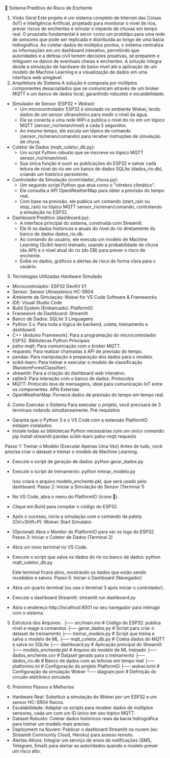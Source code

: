 🌊 Sistema Preditivo de Risco de Enchente
1. Visão Geral
Este projeto é um sistema completo de Internet das Coisas (IoT) e Inteligência Artificial, projetado para monitorar o nível de rios, prever riscos de enchentes e simular o impacto de chuvas em tempo real.
O propósito fundamental é servir como um protótipo para uma rede de sensores que pode ser replicada e distribuída ao longo de uma bacia hidrográfica. Ao coletar dados de múltiplos pontos, o sistema centraliza as informações em um dashboard interativo, permitindo que autoridades e a defesa civil tomem decisões proativas, se preparem e mitiguem os danos de eventuais cheias e enchentes.
A solução integra desde a simulação de hardware de baixo nível até a aplicação de um modelo de Machine Learning e a visualização de dados em uma interface web amigável.
2. Arquitetura do Sistema
A solução é composta por múltiplos componentes desacoplados que se comunicam através de um broker MQTT e um banco de dados local, garantindo robustez e escalabilidade.
 * Simulador de Sensor (ESP32 + Wokwi):
   * Um microcontrolador ESP32 é simulado no ambiente Wokwi, lendo dados de um sensor ultrassônico para medir o nível da água.
   * Ele se conecta a uma rede WiFi e publica o nível do rio em um tópico MQTT (sensor_rio/renan/nivel) a cada 5 segundos.
   * Ao mesmo tempo, ele escuta um tópico de comando (sensor_rio/renan/comando) para receber instruções de simulação de chuva.
 * Coletor de Dados (mqtt_coletor_db.py):
   * Um script Python robusto que se inscreve no tópico MQTT sensor_rio/renan/nivel.
   * Sua única função é ouvir as publicações do ESP32 e salvar cada leitura de nível do rio em um banco de dados SQLite (dados_rio.db), criando um histórico persistente.
 * Controlador da Simulação (controlador_chuva.py):
   * Um segundo script Python que atua como o "cérebro climático".
   * Ele consulta a API OpenWeatherMap para obter a previsão do tempo real.
   * Com base na previsão, ele publica um comando (start_rain ou stop_rain) no tópico MQTT sensor_rio/renan/comando, controlando a simulação no ESP32.
 * Dashboard Preditivo (dashboard.py):
   * A interface principal do sistema, construída com Streamlit.
   * Ele lê os dados históricos e atuais do nível do rio diretamente do banco de dados dados_rio.db.
   * Ao comando do usuário, ele executa um modelo de Machine Learning (Scikit-learn) treinado, usando a probabilidade de chuva (da API) e o nível atual do rio (do DB) para prever o risco de enchente.
   * Exibe os dados, gráficos e alertas de risco de forma clara para o usuário.
3. Tecnologias Utilizadas
Hardware Simulado
 * Microcontrolador: ESP32 DevKit V1
 * Sensor: Sensor Ultrassônico HC-SR04
 * Ambiente de Simulação: Wokwi for VS Code
Software & Frameworks
 * IDE: Visual Studio Code
 * Build System (Embarcado): PlatformIO
 * Framework de Dashboard: Streamlit
 * Banco de Dados: SQLite 3
Linguagens
 * Python 3.x: Para toda a lógica de backend, coleta, treinamento e dashboard.
 * C++ (Arduino Framework): Para a programação do microcontrolador ESP32.
Bibliotecas Python Principais
 * paho-mqtt: Para comunicação com o broker MQTT.
 * requests: Para realizar chamadas à API de previsão do tempo.
 * pandas: Para manipulação e preparação dos dados para o modelo.
 * scikit-learn: Para treinar e executar o modelo de classificação (RandomForestClassifier).
 * streamlit: Para a criação do dashboard web interativo.
 * sqlite3: Para interação com o banco de dados.
Protocolos
 * MQTT: Protocolo leve de mensagens, ideal para comunicação IoT entre os componentes.
APIs Externas
 * OpenWeatherMap: Fornece dados de previsão do tempo em tempo real.
4. Como Executar o Sistema
Para executar o projeto, você precisará de 3 terminais rodando simultaneamente.
Pré-requisitos
 * Garanta que o Python 3 e o VS Code com a extensão PlatformIO estejam instalados.
 * Instale todas as bibliotecas Python necessárias com um único comando:
   pip install streamlit pandas scikit-learn paho-mqtt requests

Passo 1: Treinar o Modelo (Executar Apenas Uma Vez)
Antes de tudo, você precisa criar o dataset e treinar o modelo de Machine Learning.
 * Execute o script de geração de dados:
   python gerar_dados.py

 * Execute o script de treinamento:
   python treinar_modelo.py

   Isso criará o arquivo modelo_enchente.pkl, que será usado pelo dashboard.
Passo 2: Iniciar a Simulação do Sensor (Terminal 1)
 * No VS Code, abra o menu do PlatformIO (ícone 🐜).
 * Clique em Build para compilar o código do ESP32.
 * Após o sucesso, inicie a simulação com o comando da paleta (Ctrl+Shift+P): Wokwi: Start Simulator.
 * (Opcional) Abra o Monitor do PlatformIO para ver os logs do ESP32.
Passo 3: Iniciar o Coletor de Dados (Terminal 2)
 * Abra um novo terminal no VS Code.
 * Execute o script que salva os dados do rio no banco de dados:
   python mqtt_coletor_db.py

   Este terminal ficará ativo, mostrando os dados que estão sendo recebidos e salvos.
Passo 5: Iniciar o Dashboard (Navegador)
 * Abra um quarto terminal (ou use o terminal 3 após iniciar o controlador).
 * Execute o dashboard Streamlit:
   streamlit run dashboard.py

 * Abra o endereço http://localhost:8501 no seu navegador para interagir com o sistema.
5. Estrutura dos Arquivos
.
├── src/main.ino                # Código do ESP32: publica nível e reage a comandos
├── gerar_dados.py              # Script para criar o dataset de treinamento
├── treinar_modelo.py           # Script que treina e salva o modelo de ML
├── mqtt_coletor_db.py          # Coleta dados do MQTT e salva no SQLite
├── dashboard.py                # Aplicação principal do Streamlit
├── modelo_enchente.pkl         # Arquivo do modelo de ML treinado
├── dados_enchente.csv          # Dataset gerado para o treinamento
├── dados_rio.db                # Banco de dados com as leituras em tempo real
├── platformio.ini              # Configuração do projeto PlatformIO
├── wokwi.toml                  # Configuração da simulação Wokwi
└── diagram.json                # Definição do circuito eletrônico simulado

6. Próximos Passos e Melhorias
 * Hardware Real: Substituir a simulação do Wokwi por um ESP32 e um sensor HC-SR04 físicos.
 * Escalabilidade: Adaptar os scripts para receber dados de múltiplos sensores, cada um com um ID único em seu tópico MQTT.
 * Dataset Robusto: Coletar dados históricos reais da bacia hidrográfica para treinar um modelo mais preciso.
 * Deployment na Nuvem: Publicar o dashboard Streamlit na nuvem (ex: Streamlit Community Cloud, Heroku) para acesso remoto.
 * Alertas Ativos: Integrar um serviço de envio de notificações (SMS, Telegram, Email) para alertar as autoridades quando o modelo prever um risco alto.
